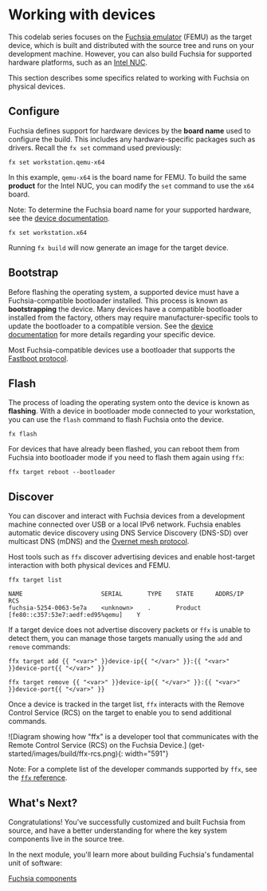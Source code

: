 # Working with devices

This codelab series focuses on the
[Fuchsia emulator](development/build/emulator.md) (FEMU) as the target
device, which is built and distributed with the source tree and runs on your
development machine. However, you can also build Fuchsia for supported hardware
platforms, such as an [Intel NUC](development/hardware/intel_nuc.md).

This section describes some specifics related to working with Fuchsia on
physical devices.

## Configure

Fuchsia defines support for hardware devices by the **board name** used to
configure the build. This includes any hardware-specific packages such as
drivers. Recall the `fx set` command used previously:

```posix-terminal
fx set workstation.qemu-x64
```

In this example, `qemu-x64` is the board name for FEMU. To build the same
**product** for the Intel NUC, you can modify the `set` command to use the
`x64` board.

Note: To determine the Fuchsia board name for your supported hardware, see the
[device documentation](development/hardware/README.md).

```posix-terminal
fx set workstation.x64
```

Running `fx build` will now generate an image for the target device.

## Bootstrap

Before flashing the operating system, a supported device must have a
Fuchsia-compatible bootloader installed. This process is known as
**bootstrapping** the device. Many devices have a compatible bootloader
installed from the factory, others may require manufacturer-specific tools to
update the bootloader to a compatible version.
See the [device documentation](development/hardware/README.md) for more
details regarding your specific device.

<aside class="key-point">
Most Fuchsia-compatible devices use a bootloader that supports the
<a href="contribute/governance/rfcs/0081_fastboot_boot">Fastboot protocol</a>.
</aside>

## Flash

The process of loading the operating system onto the device is known as
**flashing**. With a device in bootloader mode connected to your workstation,
you can use the `flash` command to flash Fuchsia onto the device.

```posix-terminal
fx flash
```

For devices that have already been flashed, you can reboot them from Fuchsia
into bootloader mode if you need to flash them again using `ffx`:

```posix-terminal
ffx target reboot --bootloader
```

## Discover

You can discover and interact with Fuchsia devices from a development machine
connected over USB or a local IPv6 network. Fuchsia enables automatic device
discovery using DNS Service Discovery (DNS-SD) over multicast DNS (mDNS) and
the [Overnet mesh protocol](/src/connectivity/overnet/).

Host tools such as `ffx` discover advertising devices and enable host-target
interaction with both physical devices and FEMU.


```posix-terminal
ffx target list
```

```none {:.devsite-disable-click-to-copy}
NAME                      SERIAL       TYPE    STATE      ADDRS/IP                            RCS
fuchsia-5254-0063-5e7a    <unknown>    .       Product    [fe80::c357:53e7:aedf:ed95%qemu]    Y
```


If a target device does not advertise discovery packets or `ffx` is unable to
detect them, you can manage those targets manually using the `add` and `remove`
commands:

```posix-terminal
ffx target add {{ "<var>" }}device-ip{{ "</var>" }}:{{ "<var>" }}device-port{{ "</var>" }}

ffx target remove {{ "<var>" }}device-ip{{ "</var>" }}:{{ "<var>" }}device-port{{ "</var>" }}
```

Once a device is tracked in the target list, `ffx` interacts with the Remove
Control Service (RCS) on the target to enable you to send additional commands.

![Diagram showing how "ffx" is a developer tool that communicates with the
Remote Control Service (RCS) on the Fuchsia Device.]
(get-started/images/build/ffx-rcs.png){: width="591"}


Note: For a complete list of the developer commands supported by `ffx`, see
the [`ffx` reference](https://fuchsia.dev/reference/tools/sdk/ffx.md).

## What's Next?

Congratulations! You've successfully customized and built Fuchsia from source,
and have a better understanding for where the key system components live in the
source tree.

In the next module, you'll learn more about building Fuchsia's fundamental unit
of software:

<a class="button button-primary"
    href="get-started/learn/components">Fuchsia components</a>

